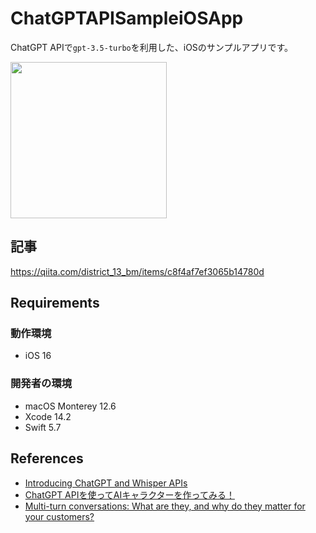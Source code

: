 # ChatGPTAPISampleiOSApp
ChatGPT APIで`gpt-3.5-turbo`を利用した、iOSのサンプルアプリです。

<img width="250" src="https://user-images.githubusercontent.com/77086210/222358477-2147adb9-fd60-46e0-8f75-40ab772ca0fd.gif">

## 記事
https://qiita.com/district_13_bm/items/c8f4af7ef3065b14780d

## Requirements
### 動作環境
- iOS 16

### 開発者の環境
- macOS Monterey 12.6
- Xcode 14.2
- Swift 5.7

## References
- [Introducing ChatGPT and Whisper APIs](https://openai.com/blog/introducing-chatgpt-and-whisper-apis)
- [ChatGPT APIを使ってAIキャラクターを作ってみる！](https://qiita.com/sakasegawa/items/db2cff79bd14faf2c8e0)
- [Multi-turn conversations: What are they, and why do they matter for your customers?](https://poly.ai/multi-turn-conversations-what-are-they-and-why-do-they-matter-for-your-customers/)

